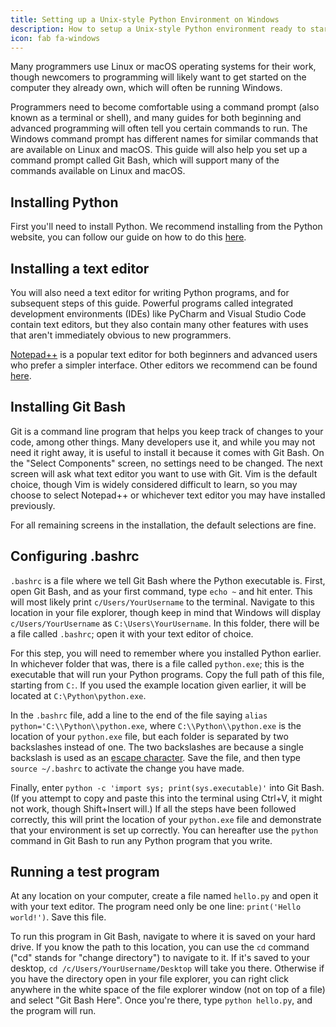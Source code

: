 ```yaml
---
title: Setting up a Unix-style Python Environment on Windows
description: How to setup a Unix-style Python environment ready to start coding in
icon: fab fa-windows
---
```


Many programmers use Linux or macOS operating systems for their work, though newcomers to programming will likely want
to get started on the computer they already own, which will often be running Windows.

Programmers need to become comfortable using a command prompt (also known as a terminal or shell), and many guides for
both beginning and advanced programming will often tell you certain commands to run. The Windows command prompt has
different names for similar commands that are available on Linux and macOS. This guide will also help you set up a
command prompt called Git Bash, which will support many of the commands available on Linux and macOS.

## Installing Python

First you'll need to install Python. We recommend installing from the Python website, you can follow our guide on how to
do this [here](../installing-python).

## Installing a text editor

You will also need a text editor for writing Python programs, and for subsequent steps of this guide. Powerful programs
called integrated development environments (IDEs) like PyCharm and Visual Studio Code contain text editors, but they
also contain many other features with uses that aren't immediately obvious to new programmers.

[Notepad++](https://notepad-plus-plus.org/) is a popular text editor for both beginners and advanced users who prefer a
simpler interface. Other editors we recommend can be found [here](https://pythondiscord.com/resources/tools/#editors).

## Installing Git Bash

Git is a command line program that helps you keep track of changes to your code, among other things. Many developers use
it, and while you may not need it right away, it is useful to install it because it comes with Git Bash. On the "Select
Components" screen, no settings need to be changed. The next screen will ask what text editor you want to use with Git.
Vim is the default choice, though Vim is widely considered difficult to learn, so you may choose to select Notepad++ or
whichever text editor you may have installed previously.

For all remaining screens in the installation, the default selections are fine.

## Configuring .bashrc

`.bashrc` is a file where we tell Git Bash where the Python executable is. First, open Git Bash, and as your first
command, type `echo ~` and hit enter. This will most likely print `c/Users/YourUsername` to the terminal. Navigate to
this location in your file explorer, though keep in mind that Windows will display `c/Users/YourUsername` as
`C:\Users\YourUsername`. In this folder, there will be a file called `.bashrc`; open it with your text editor of choice.

For this step, you will need to remember where you installed Python earlier. In whichever folder that was, there is a
file called `python.exe`; this is the executable that will run your Python programs. Copy the full path of this file,
starting from `C:`. If you used the example location given earlier, it will be located at `C:\Python\python.exe`.

In the `.bashrc` file, add a line to the end of the file saying `alias python='C:\\Python\\python.exe`, where
`C:\\Python\\python.exe` is the location of your `python.exe` file, but each folder is separated by two backslashes
instead of one. The two backslashes are because a single backslash is used as an [escape
character](https://en.wikipedia.org/wiki/Escape_character). Save the file, and then type `source ~/.bashrc` to activate
the change you have made.

Finally, enter `python -c 'import sys; print(sys.executable)'` into Git Bash. (If you attempt to copy and paste this
into the terminal using Ctrl+V, it might not work, though Shift+Insert will.) If all the steps have been followed
correctly, this will print the location of your `python.exe` file and demonstrate that your environment is set up
correctly. You can hereafter use the `python` command in Git Bash to run any Python program that you write.

## Running a test program

At any location on your computer, create a file named `hello.py` and open it with your text editor. The program need
only be one line: `print('Hello world!')`. Save this file.

To run this program in Git Bash, navigate to where it is saved on your hard drive. If you know the path to this
location, you can use the `cd` command ("cd" stands for "change directory") to navigate to it. If it's saved to your
desktop, `cd /c/Users/YourUsername/Desktop` will take you there. Otherwise if you have the directory open in your file
explorer, you can right click anywhere in the white space of the file explorer window (not on top of a file) and select
"Git Bash Here". Once you're there, type `python hello.py`, and the program will run.

<!-- dg:TODO? Mention WSL2? -->

